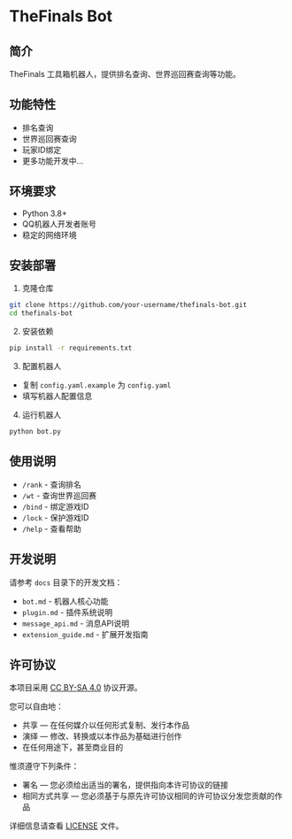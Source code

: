 # TheFinals Bot

## 简介
TheFinals 工具箱机器人，提供排名查询、世界巡回赛查询等功能。

## 功能特性
- 排名查询
- 世界巡回赛查询
- 玩家ID绑定
- 更多功能开发中...

## 环境要求
- Python 3.8+
- QQ机器人开发者账号
- 稳定的网络环境

## 安装部署
1. 克隆仓库
```bash
git clone https://github.com/your-username/thefinals-bot.git
cd thefinals-bot
```

2. 安装依赖
```bash
pip install -r requirements.txt
```

3. 配置机器人
- 复制 `config.yaml.example` 为 `config.yaml`
- 填写机器人配置信息

4. 运行机器人
```bash
python bot.py
```

## 使用说明
- `/rank` - 查询排名
- `/wt` - 查询世界巡回赛
- `/bind` - 绑定游戏ID
- `/lock` - 保护游戏ID
- `/help` - 查看帮助

## 开发说明
请参考 `docs` 目录下的开发文档：
- `bot.md` - 机器人核心功能
- `plugin.md` - 插件系统说明
- `message_api.md` - 消息API说明
- `extension_guide.md` - 扩展开发指南

## 许可协议
本项目采用 [CC BY-SA 4.0](https://creativecommons.org/licenses/by-sa/4.0/deed.zh) 协议开源。

您可以自由地：
- 共享 — 在任何媒介以任何形式复制、发行本作品
- 演绎 — 修改、转换或以本作品为基础进行创作
- 在任何用途下，甚至商业目的

惟须遵守下列条件：
- 署名 — 您必须给出适当的署名，提供指向本许可协议的链接
- 相同方式共享 — 您必须基于与原先许可协议相同的许可协议分发您贡献的作品

详细信息请查看 [LICENSE](LICENSE) 文件。
